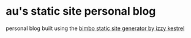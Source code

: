 

# au's static site personal blog

personal blog built using the [bimbo static site generator by izzy kestrel](https://github.com/iznaut/bimbo)

